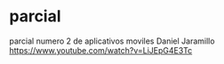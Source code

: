 # parcial
parcial numero 2 de aplicativos moviles Daniel Jaramillo
https://www.youtube.com/watch?v=LiJEpG4E3Tc

